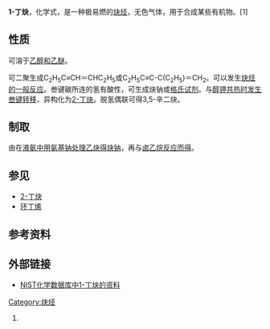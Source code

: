 **1-丁炔**，化学式，是一种极易燃的[炔烃](../Page/炔烃.md "wikilink")，无色气体，用于合成某些有机物。\[1\]

## 性质

可溶于[乙醇和](../Page/乙醇.md "wikilink")[乙醚](../Page/乙醚.md "wikilink")。

可二聚生成C<sub>2</sub>H<sub>5</sub>C≡CH＝CHC<sub>2</sub>H<sub>5</sub>或C<sub>2</sub>H<sub>5</sub>C≡C-C(C<sub>2</sub>H<sub>5</sub>)＝CH<sub>2</sub>。可以发生[炔烃的一般反应](../Page/炔烃.md "wikilink")。叁键碳所连的氢有酸性，可生成炔钠或[格氏试剂](../Page/格氏试剂.md "wikilink")。与[醇钾共热时发生叁键转移](https://zh.wikipedia.org/wiki/醇钾 "wikilink")，异构化为[2-丁炔](../Page/2-丁炔.md "wikilink")。脱氢偶联可得3,5-辛二炔。

## 制取

由在[液氨中用](../Page/液氨.md "wikilink")[氨基钠处理](../Page/氨基钠.md "wikilink")[乙炔得炔钠](../Page/乙炔.md "wikilink")，再与[卤乙烷反应而得](https://zh.wikipedia.org/wiki/卤乙烷 "wikilink")。

## 参见

  - [2-丁炔](../Page/2-丁炔.md "wikilink")
  - [环丁烯](../Page/环丁烯.md "wikilink")

## 参考资料

## 外部链接

  - [NIST化学数据库中1-丁炔的资料](http://webbook.nist.gov/cgi/cbook.cgi?ID=C107006)

[Category:炔烃](https://zh.wikipedia.org/wiki/Category:炔烃 "wikilink")

1.
